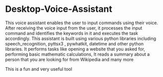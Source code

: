 # Desktop-Voice-Assistant

This voice assistant enables the user to input commands using their voice. After receiving the voice input from the user, it processes the input command and identifies the keywords in it and executes the task accordingly. This assistant is built using various python libraries including speech_recognition, pyttsx3 , pywhatkit, datetime and other python libraries. It performs tasks like opening a website that you asked for, performing basic mathematic calculations, It reads a summary about a person that you are looking for from Wikipedia and many more

This is a fun and very useful tool
